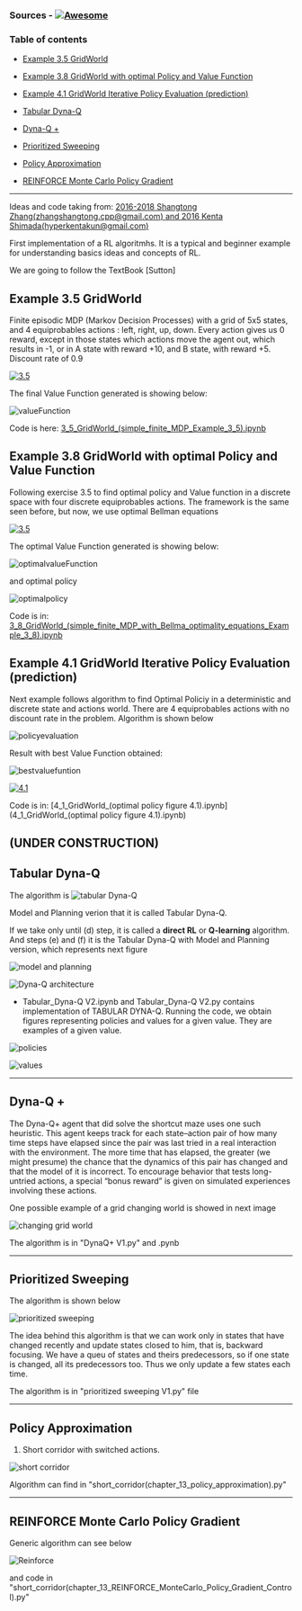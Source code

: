 ### Sources - [![Awesome](https://cdn.rawgit.com/sindresorhus/awesome/d7305f38d29fed78fa85652e3a63e154dd8e8829/media/badge.svg)](https://github.com/RoboticsLabURJC/2018-phd-pedro-fernandez)




### Table of contents


  - [Example 3.5 GridWorld](#3-5-GRID)
  - [Example 3.8 GridWorld with optimal Policy and Value Function](#3-8-GRID)
  - [Example 4.1 GridWorld Iterative Policy Evaluation (prediction)](#4-1-iteration-policy)

  - [Tabular Dyna-Q](#TABULAR-DYNA-Q)
  - [Dyna-Q +](#Dyna-Q-+)
  - [Prioritized Sweeping](#Prioritized-Sweeping)
  - [Policy Approximation](#Policy-approximation)
  - [REINFORCE Monte Carlo Policy Gradient](#REINFORCE-MC)
---

Ideas and code taking from: [2016-2018 Shangtong Zhang(zhangshangtong.cpp@gmail.com) and 2016 Kenta Shimada(hyperkentakun@gmail.com)](https://github.com/LyWangPX/Reinforcement-Learning-2nd-Edition-by-Sutton-Exercise-Solutions)
 


First implementation of a RL algoritmhs. It is a typical and beginner example for understanding basics ideas and concepts of RL.

We are going to follow the TextBook [Sutton]

## Example 3.5 GridWorld

Finite episodic MDP (Markov Decision Processes) with a grid of 5x5 states, and 4 equiprobables actions : left, right, up, down. Every action gives us 0 reward, except in those states which actions move the agent out, which results in -1, or in A state with reward +10, and B state, with reward +5. Discount rate of 0.9

[![3.5](https://img.youtube.com/vi/yR71faR0FMI/0.jpg)](https://www.youtube.com/watch?v=yR71faR0FMI)



The final Value Function generated is showing below:

![valueFunction](images/3_5_GridWorld_value_function.png)

Code is here: [3_5_GridWorld_(simple_finite_MDP_Example_3_5).ipynb](3_5_GridWorld_(simple_finite_MDP_Example_3_5).ipynb)



## Example 3.8 GridWorld with optimal Policy and Value Function

Following exercise 3.5 to find optimal policy and Value function in a discrete space with four discrete equiprobables actions. The framework is the same seen before, but now, we use optimal Bellman equations

[![3.5](https://img.youtube.com/vi/YZA0osDwUPM/0.jpg)](https://www.youtube.com/watch?v=YZA0osDwUPM)

The optimal Value Function generated is showing below:

![optimalvalueFunction](images/3_8_bestValueFunction.png)

and optimal policy


![optimalpolicy](images/3_8_optimalPolicy.png)


Code is in: [3_8_GridWorld_(simple_finite_MDP_with_Bellma_optimality_equations_Example_3_8).ipynb](3_8_GridWorld_(simple_finite_MDP_with_Bellma_optimality_equations_Example_3_8).ipynb)




## Example 4.1 GridWorld Iterative Policy Evaluation (prediction)

Next example follows algorithm to find Optimal Policiy in a deterministic and discrete state and actions world. There are 4 equiprobables actions with no discount rate in the problem. Algorithm is shown below

![policyevaluation](images_theory/4_1_iterative_policy_evaluation.png)

Result with best Value Function obtained:

![bestvaluefuntion](images/figure_4_1.png)


[![4.1](https://img.youtube.com/vi/BvdCEA3C5us/0.jpg)](https://www.youtube.com/watch?v=BvdCEA3C5us)


Code is in: [4_1_GridWorld_(optimal policy figure 4.1).ipynb](4_1_GridWorld_(optimal policy figure 4.1).ipynb)


## (UNDER CONSTRUCTION)
## Tabular Dyna-Q

The algorithm is
![tabular Dyna-Q](GridWorld&Maze/images_theory/Tabular-Dyna-Q.png)

Model and Planning verion that it is called Tabular Dyna-Q. 

If we take only until (d) step, it is called a **direct RL** or **Q-learning** algorithm. And steps (e) and (f) it is the Tabular Dyna-Q with Model and Planning version, which represents next figure

![model and planning](GridWorld&Maze/images_theory/model-and-planning.png)

![Dyna-Q architecture](GridWorld&Maze/images_theory/DynaQ-architecture.png)





- Tabular_Dyna-Q V2.ipynb and Tabular_Dyna-Q V2.py contains implementation of TABULAR DYNA-Q. 
Running the code, we obtain figures representing policies and values for a given value. They are examples of a given value.

![policies](GridWorld&Maze/images_theory/tabular-Dyna-POLICY_9_2_49.png)

![values](GridWorld&Maze/images_theory/tabular-Dyna-Q_VALUES_9_2_49.png)

---
## Dyna-Q +

The Dyna-Q+ agent that did solve the shortcut maze uses one such heuristic. This agent keeps track for each state–action pair of how many time steps have elapsed since the pair was last tried in a real interaction with the environment. The more time that has elapsed, the greater (we might presume) the chance that the dynamics of this pair has changed and that the model of it is incorrect. To encourage behavior that tests long-untried actions, a special “bonus reward” is given on simulated experiences involving these actions.

One possible example of a grid changing world is showed in next image

![changing grid world](GridWorld&Maze/images_theory/DynaQ+.png)


The algorithm is in "DynaQ+ V1.py" and .pynb

---
## Prioritized Sweeping

The algorithm is shown below

![prioritized sweeping](GridWorld&Maze/images_theory/prioritized-sweeping.png)

The idea behind this algorithm is that we can work only in states that have changed recently and update states closed to him, that is, backward focusing. We have a queu of states and theirs predecessors, so if one state is changed, all its predecessors too. Thus we only update a few states each time.

The algorithm is in "prioritized sweeping V1.py" file




---
## Policy Approximation 

1. Short corridor with switched actions.

![short corridor](GridWorld&Maze/images_theory/short-corridor.png)

Algorithm can find in "short_corridor(chapter_13_policy_approximation).py"

---
## REINFORCE Monte Carlo Policy Gradient

Generic algorithm can see below

![Reinforce](GridWorld&Maze/images_theory/reinforce.png)

and code in "short_corridor(chapter_13_REINFORCE_MonteCarlo_Policy_Gradient_Control).py"




